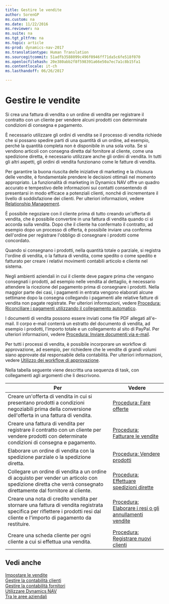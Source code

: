 ```yaml
---
title: Gestire le vendite
author: SorenGP
ms.custom: na
ms.date: 11/22/2016
ms.reviewer: na
ms.suite: na
ms.tgt_pltfrm: na
ms.topic: article
ms-prod: dynamics-nav-2017
ms.translationtype: Human Translation
ms.sourcegitcommit: 51adfb3588099c496f0946ff71da5c6fe518f070
ms.openlocfilehash: 20e380abb2f8f598391a66e50a7ec7a1c8b15fa1
ms.contentlocale: it-ch
ms.lasthandoff: 06/26/2017

---
```


# <a name="manage-sales"></a>Gestire le vendite
Si crea una fattura di vendita o un ordine di vendita per registrare il contratto con un cliente per vendere alcuni prodotti con determinate condizioni di consegna e pagamento.

È necessario utilizzare gli ordini di vendita se il processo di vendita richiede che si possano spedire parti di una quantità di un ordine, ad esempio, perché la quantità completa non è disponibile in una sola volta. Se si vendono articoli con consegna diretta dal fornitore al cliente, come una spedizione diretta, è necessario utilizzare anche gli ordini di vendita. In tutti gli altri aspetti, gli ordini di vendita funzionano come le fatture di vendita.  

Per garantire la buona riuscita delle iniziative di marketing e la chiusura delle vendite, è fondamentale prendere le decisioni ottimali nel momento appropriato. La funzionalità di marketing in Dynamics NAV offre un quadro accurato e tempestivo delle informazioni sui contatti consentendo di presentarsi in modo efficace a potenziali clienti, nonché di incrementare il livello di soddisfazione dei clienti. Per ulteriori informazioni, vedere [Relationship Management](marketing-relationship-management.md).

È possibile negoziare con il cliente prima di tutto creando un'offerta di vendita, che è possibile convertire in una fattura di vendita quando ci si accorda sulla vendita. Dopo che il cliente ha confermato il contratto, ad esempio dopo un processo di offerta, è possibile inviare una conferma dell'ordine per registrare l'obbligo di consegnare i prodotti come concordato.

Quando si consegnano i prodotti, nella quantità totale o parziale, si registra l'ordine di vendita, o la fattura di vendita, come spedito o come spedito e fatturato per creare i relativi movimenti contabili articolo e cliente nel sistema.

Negli ambienti aziendali in cui il cliente deve pagare prima che vengano consegnati i prodotti, ad esempio nelle vendita al dettaglio, è necessario attendere la ricezione del pagamento prima di consegnare i prodotti. Nella maggior parte dei casi, i pagamenti in entrata vengono elaborati alcune settimane dopo la consegna collegando i pagamenti alle relative fatture di vendita non pagate registrate. Per ulteriori informazioni, vedere [Procedura: Riconciliare i pagamenti utilizzando il collegamento automatico](receivables-how-reconcile-payments-auto-application.md).

I documenti di vendita possono essere inviati come file PDF allegati all'e-mail. Il corpo e-mail conterrà un estratto del documento di vendita, ad esempio i prodotti, l'importo totale e un collegamento al sito di PayPal. Per ulteriori informazioni, vedere [Procedura: Inviare documenti via e-mail](ui-how-send-documents-email.md).

Per tutti i processi di vendita, è possibile incorporare un workflow di approvazione, ad esempio, per richiedere che le vendite di grandi volumi siano approvate dal responsabile della contabilità. Per ulteriori informazioni, vedere [Utilizzo dei workflow di approvazione](across-how-use-approval-workflows.md).

Nella tabella seguente viene descritta una sequenza di task, con collegamenti agli argomenti che li descrivono.

|Per |Vedere |
|---|----|
|Creare un'offerta di vendita in cui si presentano prodotti a condizioni negoziabili prima della conversione dell'offerta in una fattura di vendita.|[Procedura: Fare offerte](sales-how-make-offers.md)|
|Creare una fattura di vendita per registrare il contratto con un cliente per vendere prodotti con determinate condizioni di consegna e pagamento.|[Procedura: Fatturare le vendite](sales-how-invoice-sales.md)|
|Elaborare un ordine di vendita con la spedizione parziale o la spedizione diretta.|[Procedura: Vendere prodotti](sales-how-sell-products.md)|
|Collegare un ordine di vendita a un ordine di acquisto per vender un articolo con spedizione diretta che verrà consegnato direttamente dal fornitore al cliente.|[Procedura: Effettuare spedizioni dirette](sales-how-drop-shipment.md)|
|Creare una nota di credito vendita per stornare una fattura di vendita registrata specifica per riflettere i prodotti resi dal cliente e l'importo di pagamento da restituire.|[Procedura: Elaborare i resi o gli annullamenti vendite](sales-how-process-sales-returns-cancellations.md)|
|Creare una scheda cliente per ogni cliente a cui si effettua una vendita.|[Procedura: Registrare nuovi clienti](sales-how-register-new-customers.md)|

## <a name="see-also"></a>Vedi anche  
[Impostare le vendite](sales-setup-sales.md)  
[Gestire la contabilità clienti](receivables-manage-receivables.md)  
[Gestire la contabilità fornitori](payables-manage-payables.MD)      
[Utilizzare Dynamics NAV](ui-work-product.md)  
[Tra le aree aziendali](ui-across-business-areas.md)

